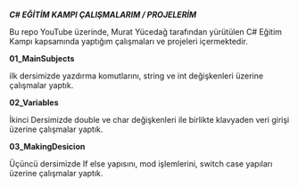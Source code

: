 ***C# EĞİTİM KAMPI ÇALIŞMALARIM / PROJELERİM***


Bu repo YouTube üzerinde, Murat Yücedağ tarafından yürütülen C# Eğitim Kampı kapsamında yaptığım çalışmaları ve projeleri içermektedir.

**01_MainSubjects**

ilk dersimizde yazdırma komutlarını, string ve int değişkenleri üzerine çalışmalar yaptık.

**02_Variables**

İkinci Dersimizde double ve char değişkenleri ile birlikte klavyaden veri girişi üzerine çalışmalar yaptık.

**03_MakingDesicion**

Üçüncü dersimizde If else yapısını, mod işlemlerini, switch case yapıları üzerine çalışmalar yaptık.
